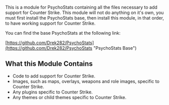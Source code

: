 This is a module for PsychoStats containing all the files necessary to add support for Counter Strike.  This module will not do anything on it's own, you must first install the PsychoStats base, then install this module, in that order, to have working support for Counter Strike.

You can find the base PsychoStats at the following link:

[https://github.com/Drek282/PsychoStats](https://github.com/Drek282/PsychoStats "PsychoStats Base")


## **What this Module Contains**

* Code to add support for Counter Strike.
* Images, such as maps, overlays, weapons and role images, specific to Counter Strike.
* Any plugins specific to Counter Strike.
* Any themes or child themes specific to Counter Strike.
